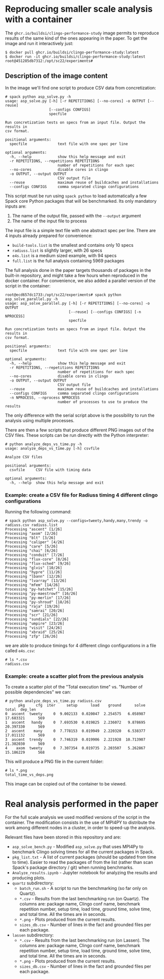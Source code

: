 # Reproducing smaller scale analysis with a container

The `ghcr.io/buildsi/clingo-performance-study` image
permits to reproduce results of the same kind of the ones
appearing in the paper. To get the image and
run it interactively just:
```console
$ docker pull ghcr.io/buildsi/clingo-performance-study:latest
$ docker run -it ghcr.io/buildsi/clingo-performance-study:latest
root@451285db7312:/opt/sc22/experiments#
```

## Description of the image content

In the image we'll find one script to produce CSV data from concretization:
```console
# spack python asp_solve.py -h
usage: asp_solve.py [-h] [-r REPETITIONS] [--no-cores] -o OUTPUT [--reuse]
                    [--configs CONFIGS]
                    specfile

Run concretization tests on specs from an input file. Output the results in
csv format.

positional arguments:
  specfile              text file with one spec per line

optional arguments:
  -h, --help            show this help message and exit
  -r REPETITIONS, --repetitions REPETITIONS
                        number of repetitions for each spec
  --no-cores            disable cores in clingo
  -o OUTPUT, --output OUTPUT
                        CSV output file
  --reuse               maximum reuse of buildcaches and installations
  --configs CONFIGS     comma separated clingo configurations
```
This script must be run using `spack python` to load automatically a few
Spack core Python packages that will be benchmarked. Its only mandatory inputs are:
1. The name of the output file, passed with the `--output` argument
2. The name of the input file to process

The input file is a simple text file with one abstract spec per line. There are 4
inputs already prepared for convenience:
- `build-tools.list` is the smallest and contains only 10 specs
- `radiuss.list` is slightly larger, with 26 specs
- `e4s.list` is a medium sized example, with 94 specs
- `full.list` is the full analysis containing 5969 packages

The full analysis done in the paper targets thousands of packages in the built-in repository,
and might take a few hours when reproduced in the docker container. For convenience,
we also added a parallel version of the script in the container:
```console
root@ecd657dc1733:/opt/sc22/experiments# spack python asp_solve_parallel.py -h
usage: asp_solve_parallel.py [-h] [-r REPETITIONS] [--no-cores] -o OUTPUT
                             [--reuse] [--configs CONFIGS] [-n NPROCESS]
                             specfile

Run concretization tests on specs from an input file. Output the results in
csv format.

positional arguments:
  specfile              text file with one spec per line

optional arguments:
  -h, --help            show this help message and exit
  -r REPETITIONS, --repetitions REPETITIONS
                        number of repetitions for each spec
  --no-cores            disable cores in clingo
  -o OUTPUT, --output OUTPUT
                        CSV output file
  --reuse               maximum reuse of buildcaches and installations
  --configs CONFIGS     comma separated clingo configurations
  -n NPROCESS, --nprocess NPROCESS
                        number of processes to use to produce the results
```
The only difference with the serial script above is the possibility to run the analysis using
multiple processes.

There are then a few scripts that produce different PNG images out of the CSV files.
These scripts can be run directly with the Python interpreter:
```console
# python analyze_deps_vs_time.py -h
usage: analyze_deps_vs_time.py [-h] csvfile

Analyze CSV files

positional arguments:
  csvfile     CSV file with timing data

optional arguments:
  -h, --help  show this help message and exit
```

### Example: create a CSV file for Radiuss timing 4 different clingo configurations

Running the following command:
```console
# spack python asp_solve.py --configs=tweety,handy,many,trendy -o radiuss.csv radiuss.list 
Processing "ascent" [1/26]
Processing "axom" [2/26]
Processing "blt" [3/26]
Processing "caliper" [4/26]
Processing "care" [5/26]
Processing "chai" [6/26]
Processing "conduit" [7/26]
Processing "flux-core" [8/26]
Processing "flux-sched" [9/26]
Processing "glvis" [10/26]
Processing "hypre" [11/26]
Processing "lbann" [12/26]
Processing "lvarray" [13/26]
Processing "mfem" [14/26]
Processing "py-hatchet" [15/26]
Processing "py-maestrowf" [16/26]
Processing "py-merlin" [17/26]
Processing "py-shroud" [18/26]
Processing "raja" [19/26]
Processing "samrai" [20/26]
Processing "scr" [21/26]
Processing "sundials" [22/26]
Processing "umpire" [23/26]
Processing "visit" [24/26]
Processing "xbraid" [25/26]
Processing "zfp" [26/26]
```
we are able to produce timings for 4 different clingo configurations in a file called `e4s.csv`:
```console
# ls *.csv
radiuss.csv
```

### Example: create a scatter plot from the previous analysis

To create a scatter plot of the "Total execution time" vs. "Number of possible dependencies" we can:
```console
# python analyze_deps_vs_time.py radiuss.csv 
      pkg     cfg  iter     setup      load    ground      solve      total  dep_len
0  ascent  tweety     0  9.002133  0.020047  2.254575   6.058987  17.683321      569
1  ascent   handy     0  7.693530  0.019825  2.236072   9.878695  20.397330      569
2  ascent    many     0  7.778153  0.019949  2.220320   6.538377  17.011132      569
3  ascent  trendy     0  7.746319  0.019906  2.221928  10.713907  21.302030      569
4    axom  tweety     0  7.307354  0.019735  2.203507   5.262867  15.186229      568
```
This will produce a PNG file in the current folder:
```console
# ls *.png
total_time_vs_deps.png
```
This image can be copied out of the container to be viewed.

# Real analysis performed in the paper

For the full scale analysis we used modified versions of the script in the container. The
modification consists in the use of MPI4PY to distribute the work among different nodes in
a cluster, in order to speed-up the analysis.

Relevant files have been stored in this repository and are:

- `asp_solve_bench.py` - Modified `asp_solve.py` that uses MPI4Py to benchmark Clingo solving times for all the current packages in Spack.
- `pkg_list.txt` - A list of current packages (should be updated from time to time). Easier to read the packages of from the list (rather than scan Spack's package directory / git) when running benchmarks.
- `Analyze_results.ipynb` - Jupyter notebook for analyzing the results and producing plots.
- `quartz` subdirectory:
    - `batch_run.sh` - A script to run the benchmarking (so far only on Quartz).
    - `*.csv` - Results from the last benchmarking run (on Quartz). The columns are: package name, Clingo conf name, benchmark repetition number, setup time, load time, ground time, solve time, and total time. All the times are in seconds.
    - `*.png` - Plots produced from the current results.
    - `sizes_db.csv` - Number of lines in the fact and grounded files per each package.
- `lassen` subdirectory:
    - `*.csv` - Results from the last benchmarking run (on Lassen). The columns are: package name, Clingo conf name, benchmark repetition number, setup time, load time, ground time, solve time, and total time. All the times are in seconds.
    - `*.png` - Plots produced from the current results.
    - `sizes_db.csv` - Number of lines in the fact and grounded files per each package.